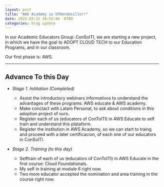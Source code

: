```yaml
---
layout: post
title: "AWS Academy in UTHermosillo!!"
date: 2021-03-22 10:52:04 -0700
categories: blog update
---
```


In our Academic Educators Group: ConSolTI, we are starting a new project, in which we have the goal to ADOPT CLOUD TECH to our Education Programs, and in our classroom.

Our first phase is: AWS.

---
Advance To this Day
---
- _Stage 1. Inititation (Completed)_
    - Assist the introductory webinars informativos to understand the advantages of these programs: AWS educate & AWS academy.
    - Make conctact with Latam Personal, to ask about conditions in this adoption project of ours.    
    - Register each of us (educators of ConTolTI) in AWS Educate to self train and understand this plataform. 
    - Register the institution in AWS Academy, so we can start to traing and proceed with a later certificacion, of each one of our educators in ConSolTI.

- _Stage 2. Training (to this day)_
    - Selftrain of each of us (educators of ConTolTI) in AWS Educate in the first course: Cloud Foundationals. 
    - My self in training at module 6 right now.
    - Two more educator accepted the nomination and area training in the course right now.
